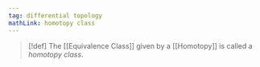 ```yaml
---
tag: differential topology
mathLink: homotopy class
---
```

>[!def]
>The [[Equivalence Class]] given by a [[Homotopy]] is called a *homotopy class*.

